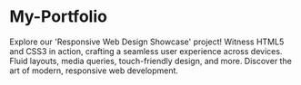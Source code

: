 # My-Portfolio
Explore our 'Responsive Web Design Showcase' project! Witness HTML5 and CSS3 in action, crafting a seamless user experience across devices. Fluid layouts, media queries, touch-friendly design, and more. Discover the art of modern, responsive web development.
